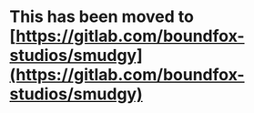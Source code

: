 # This has been moved to [https://gitlab.com/boundfox-studios/smudgy](https://gitlab.com/boundfox-studios/smudgy)